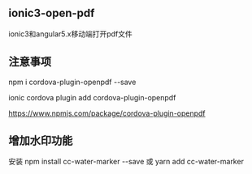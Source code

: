 ## ionic3-open-pdf
ionic3和angular5.x移动端打开pdf文件

## 注意事项
npm i cordova-plugin-openpdf --save

ionic cordova plugin add cordova-plugin-openpdf

https://www.npmjs.com/package/cordova-plugin-openpdf

## 增加水印功能

 安装  npm install cc-water-marker --save 或 yarn add cc-water-marker



